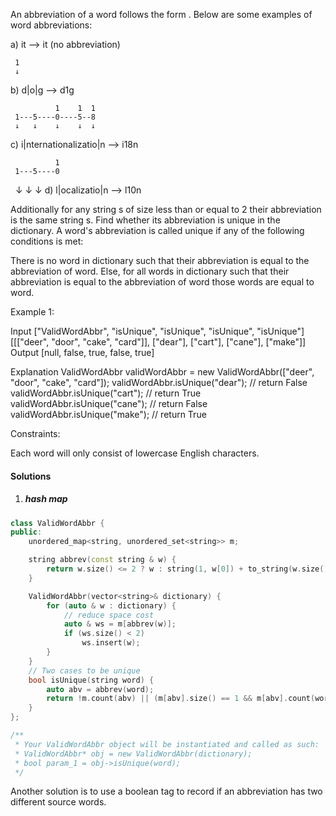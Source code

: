 An abbreviation of a word follows the form <first letter><number><last letter>. Below are some examples of word abbreviations:

a) it                      --> it    (no abbreviation)

     1
     ↓
b) d|o|g                   --> d1g

              1    1  1
     1---5----0----5--8
     ↓   ↓    ↓    ↓  ↓    
c) i|nternationalizatio|n  --> i18n

              1
     1---5----0
     ↓   ↓    ↓
d) l|ocalizatio|n          --> l10n

Additionally for any string s of size less than or equal to 2 their abbreviation is the same string s.
Find whether its abbreviation is unique in the dictionary. A word's abbreviation is called unique if any of the following conditions is met:

There is no word in dictionary such that their abbreviation is equal to the abbreviation of word.
Else, for all words in dictionary such that their abbreviation is equal to the abbreviation of word those words are equal to word.
 

Example 1:

Input
["ValidWordAbbr", "isUnique", "isUnique", "isUnique", "isUnique"]
[[["deer", "door", "cake", "card"]], ["dear"], ["cart"], ["cane"], ["make"]]
Output
[null, false, true, false, true]

Explanation
ValidWordAbbr validWordAbbr = new ValidWordAbbr(["deer", "door", "cake", "card"]);
validWordAbbr.isUnique("dear"); // return False
validWordAbbr.isUnique("cart"); // return True
validWordAbbr.isUnique("cane"); // return False
validWordAbbr.isUnique("make"); // return True
 

Constraints:

Each word will only consist of lowercase English characters.

#### Solutions

1. ##### hash map

```cpp
class ValidWordAbbr {
public:
    unordered_map<string, unordered_set<string>> m;

    string abbrev(const string & w) {
        return w.size() <= 2 ? w : string(1, w[0]) + to_string(w.size() - 2) + w.back();
    }

    ValidWordAbbr(vector<string>& dictionary) {
        for (auto & w : dictionary) {
            // reduce space cost
            auto & ws = m[abbrev(w)];
            if (ws.size() < 2)
                ws.insert(w);
        }
    }
    // Two cases to be unique
    bool isUnique(string word) {
        auto abv = abbrev(word);
        return !m.count(abv) || (m[abv].size() == 1 && m[abv].count(word));
    }
};

/**
 * Your ValidWordAbbr object will be instantiated and called as such:
 * ValidWordAbbr* obj = new ValidWordAbbr(dictionary);
 * bool param_1 = obj->isUnique(word);
 */
```


Another solution is to use a boolean tag to record if an abbreviation has two different source words. 